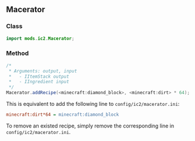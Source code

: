 ## Macerator

### Class

```java
import mods.ic2.Macerator;
```

### Method

```java
/*
 * Arguments: output, input
 *   - IItemStack output
 *   - IIngredient input
 */
Macerator.addRecipe(<minecraft:diamond_block>, <minecraft:dirt> * 64);
```

This is equivalent to add the following line to `config/ic2/macerator.ini`:

```ini
minecraft:dirt*64 = minecraft:diamond_block
```

To remove an existed recipe, simply remove the corresponding line in `config/ic2/macerator.ini`.
